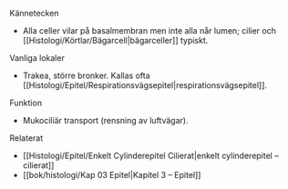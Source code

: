 Kännetecken
- Alla celler vilar på basalmembran men inte alla når lumen; cilier och [[Histologi/Körtlar/Bägarcell|bägarceller]] typiskt.

Vanliga lokaler
- Trakea, större bronker. Kallas ofta [[Histologi/Epitel/Respirationsvägsepitel|respirationsvägsepitel]].

Funktion
- Mukociliär transport (rensning av luftvägar).

Relaterat
- [[Histologi/Epitel/Enkelt Cylinderepitel Cilierat|enkelt cylinderepitel – cilierat]]
- [[bok/histologi/Kap 03 Epitel|Kapitel 3 – Epitel]]

